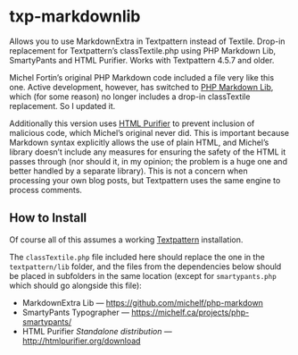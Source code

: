 txp-markdownlib
===============

Allows you to use MarkdownExtra in Textpattern instead of Textile.
Drop-in replacement for Textpattern’s classTextile.php using PHP Markdown Lib, SmartyPants and HTML Purifier. Works with Textpattern 4.5.7 and older.

Michel Fortin’s original PHP Markdown code included a file very like this one. Active development, however, has switched to [PHP Markdown Lib](https://michelf.ca/projects/php-markdown/), which (for some reason) no longer includes a drop-in classTextile replacement. So I updated it.

Additionally this version uses [HTML Purifier](http://htmlpurifier.org/download) to prevent inclusion of malicious code, which Michel’s original never did. This is important because Markdown syntax explicitly allows the use of plain HTML, and Michel’s library doesn’t include any measures for ensuring the safety of the HTML it passes through (nor should it, in my opinion; the problem is a huge one and better handled by a separate library). This is not a concern when processing your own blog posts, but Textpattern uses the same engine to process comments.

How to Install
----------------

Of course all of this assumes a working [Textpattern][txp] installation.

The `classTextile.php` file included here should replace the one in the `textpattern/lib` folder, and the files from the dependencies below should be placed in subfolders in the same location (except for `smartypants.php` which should go alongside this file):

 - MarkdownExtra Lib — <https://github.com/michelf/php-markdown>
 - SmartyPants Typographer — <https://michelf.ca/projects/php-smartypants/>
 - HTML Purifier *Standalone distribution* — <http://htmlpurifier.org/download>

[txp]: http://textpattern.com